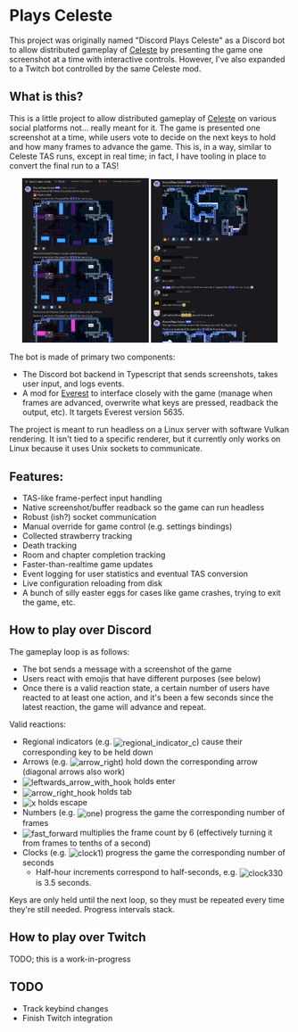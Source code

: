 # Plays Celeste

This project was originally named "Discord Plays Celeste" as a Discord bot to allow distributed gameplay of [Celeste](https://www.celestegame.com/) by presenting the game one screenshot at a time with interactive controls. However, I've also expanded to a Twitch bot controlled by the same Celeste mod.

## What is this?
This is a little project to allow distributed gameplay of [Celeste](https://www.celestegame.com/) on various social platforms not... really meant for it. The game is presented one screenshot at a time, while users vote to decide on the next keys to hold and how many frames to advance the game. This is, in a way, similar to Celeste TAS runs, except in real time; in fact, I have tooling in place to convert the final run to a TAS!

<p align="middle">
  <img src="images/discord.png" width="45%" />
  <img src="images/discord2.png" width="45%" />
</p>

The bot is made of primary two components:
- The Discord bot backend in Typescript that sends screenshots, takes user input, and logs events.
- A mod for [Everest](https://everestapi.github.io/) to interface closely with the game (manage when frames are advanced, overwrite what keys are pressed, readback the output, etc). It targets Everest version 5635.

The project is meant to run headless on a Linux server with software Vulkan rendering. It isn't tied to a specific renderer, but it currently only works on Linux because it uses Unix sockets to communicate.

## Features:
- TAS-like frame-perfect input handling
- Native screenshot/buffer readback so the game can run headless
- Robust (ish?) socket communication
- Manual override for game control (e.g. settings bindings)
- Collected strawberry tracking
- Death tracking
- Room and chapter completion tracking
- Faster-than-realtime game updates
- Event logging for user statistics and eventual TAS conversion
- Live configuration reloading from disk
- A bunch of silly easter eggs for cases like game crashes, trying to exit the game, etc.

## How to play over Discord
The gameplay loop is as follows:
- The bot sends a message with a screenshot of the game
- Users react with emojis that have different purposes (see below)
- Once there is a valid reaction state, a certain number of users have reacted to at least one action, and it's been a few seconds since the latest reaction, the game will advance and repeat.

Valid reactions:
- Regional indicators (e.g. <img alt="regional_indicator_c" title="regional_indicator_c" src="https://cdn.jsdelivr.net/gh/twitter/twemoji@14.0.2/assets/72x72/1f1fd.png" style="height: 2ch; vertical-align: middle">) cause their corresponding key to be held down
- Arrows (e.g. <img alt="arrow_right" title="arrow_right" src="https://cdn.jsdelivr.net/gh/twitter/twemoji@14.0.2/assets/72x72/27a1.png" style="height: 2ch; vertical-align: middle">) hold down the corresponding arrow (diagonal arrows also work)
- <img alt="leftwards_arrow_with_hook" title="leftwards_arrow_with_hook" src="https://cdn.jsdelivr.net/gh/twitter/twemoji@14.0.2/assets/72x72/21a9.png" style="height: 2ch; vertical-align: middle"> holds enter
- <img alt="arrow_right_hook" title="arrow_right_hook" src="https://cdn.jsdelivr.net/gh/twitter/twemoji@14.0.2/assets/72x72/21aa.png" style="height: 2ch; vertical-align: middle"> holds tab
- <img alt="x" title="x" src="https://cdn.jsdelivr.net/gh/twitter/twemoji@14.0.2/assets/72x72/274c.png" style="height: 2ch; vertical-align: middle"> holds escape
- Numbers (e.g. <img alt="one" title="one" src="https://cdn.jsdelivr.net/gh/twitter/twemoji@14.0.2/assets/72x72/31-20e3.png" style="height: 2ch; vertical-align: middle">) progress the game the corresponding number of frames
- <img alt="fast_forward" title="fast_forward" src="https://cdn.jsdelivr.net/gh/twitter/twemoji@14.0.2/assets/72x72/23e9.png" style="height: 2ch; vertical-align: middle"> multiplies the frame count by 6 (effectively turning it from frames to tenths of a second)
- Clocks (e.g. <img alt="clock1" title="clock1" src="https://cdn.jsdelivr.net/gh/twitter/twemoji@14.0.2/assets/72x72/1f550.png" style="height: 2ch; vertical-align: middle">) progress the game the corresponding number of seconds
  - Half-hour increments correspond to half-seconds, e.g. <img alt="clock330" title="clock330" src="https://cdn.jsdelivr.net/gh/twitter/twemoji@14.0.2/assets/72x72/1f55e.png" style="height: 2ch; vertical-align: middle"> is 3.5 seconds.

Keys are only held until the next loop, so they must be repeated every time they're still needed. Progress intervals stack.

## How to play over Twitch
TODO; this is a work-in-progress

## TODO
- Track keybind changes
- Finish Twitch integration